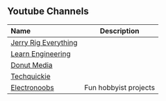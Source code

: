 ## Youtube Channels
| Name                                | Description                                          | 
|:----------------------------------- |:----------------------------------------------------:| 
|[Jerry Rig Everything](https://www.youtube.com/channel/UCWFKCr40YwOZQx8FHU_ZqqQ)||
|[Learn Engineering](https://www.youtube.com/channel/UCqZQJ4600a9wIfMPbYc60OQ)||
|[Donut Media](https://www.youtube.com/channel/UCL6JmiMXKoXS6bpP1D3bk8g)||
|[Techquickie](https://www.youtube.com/channel/UC0vBXGSyV14uvJ4hECDOl0Q)||
|[Electronoobs](https://www.youtube.com/@ELECTRONOOBS/videos)|Fun hobbyist projects|
